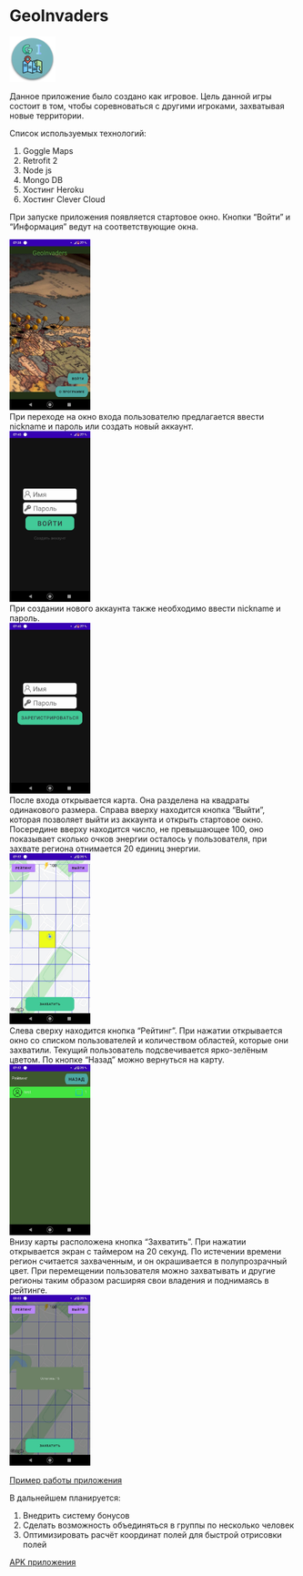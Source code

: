 # GeoInvaders

<img src="readmeFiles/logo.png" alt="Logo" width="80" height="80">

Данное приложение было создано как игровое. Цель данной игры состоит в том, чтобы соревноваться с другими игроками, захватывая новые территории.

Список используемых технологий:
<ol>
  <li>Goggle Maps</li>
  <li>Retrofit 2</li>
  <li>Node js</li>
  <li>Mongo DB</li>
  <li>Хостинг Heroku</li>
  <li>Хостинг Clever Cloud</li>
</ol>

При запуске приложения появляется стартовое окно. Кнопки “Войти” и “Информация” ведут на соответствующие окна.
<br>

<img src="readmeFiles/geoInvaders1.jpg" height="300">

<br>
При переходе на окно входа пользователю предлагается ввести nickname и пароль или создать новый аккаунт.
<br>

<img src="readmeFiles/geoInvaders2.jpg" height="300">

<br>
При создании нового аккаунта также необходимо ввести nickname и пароль.
<br>

<img src="readmeFiles/geoInvaders3.jpg" height="300">

<br>
После входа открывается карта. Она разделена на квадраты одинакового размера. Справа вверху находится кнопка “Выйти”, которая позволяет выйти из аккаунта и открыть стартовое окно. Посередине вверху находится число, не превышающее 100, оно показывает сколько очков энергии осталось у пользователя, при захвате региона отнимается 20 единиц энергии.
<br>

<img src="readmeFiles/geoInvaders4.jpg" height="300">

<br>
Слева сверху находится кнопка “Рейтинг”. При нажатии открывается окно со списком пользователей и количеством областей, которые они захватили. Текущий пользователь подсвечивается ярко-зелёным цветом. По кнопке “Назад” можно вернуться на карту.
<br>

<img src="readmeFiles/geoInvaders5.jpg" height="300">

<br>
Внизу карты расположена кнопка “Захватить”. При нажатии открывается экран с таймером на 20 секунд. По истечении времени регион считается захваченным, и он окрашивается в полупрозрачный цвет. При перемещении пользователя можно захватывать и другие регионы таким образом расширяя свои владения и поднимаясь в рейтинге.
<br>

<img src="readmeFiles/geoInvaders6.jpg" height="300">

<br>

<a href="https://drive.google.com/file/d/1vzJ5BJQZY03u2xW_tovBBgeTizrd-IVj/view?usp=sharing">Пример работы приложения</a>

В дальнейшем планируется:
<ol>
  <li>Внедрить систему бонусов</li>
  <li>Сделать возможность объединяться в группы по несколько человек</li>
  <li>Оптимизировать расчёт координат полей для быстрой отрисовки полей</li>
</ol>

<a href="https://drive.google.com/file/d/1ugn5ert1jiH2exz53MRf1nIqoXCM5Cc2/view?usp=sharing">APK приложения</a>
